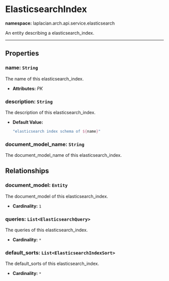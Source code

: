 

# **ElasticsearchIndex**
**namespace:** laplacian.arch.api.service.elasticsearch

An entity describing a elasticsearch_index.



---

## Properties

### name: `String`
The name of this elasticsearch_index.
- **Attributes:** *PK*

### description: `String`
The description of this elasticsearch_index.
- **Default Value:**
  ```kotlin
  "elasticsearch index schema of ${name}"
  ```

### document_model_name: `String`
The document_model_name of this elasticsearch_index.

## Relationships

### document_model: `Entity`
The document_model of this elasticsearch_index.
- **Cardinality:** `1`

### queries: `List<ElasticsearchQuery>`
The queries of this elasticsearch_index.
- **Cardinality:** `*`

### default_sorts: `List<ElasticsearchIndexSort>`
The default_sorts of this elasticsearch_index.
- **Cardinality:** `*`
